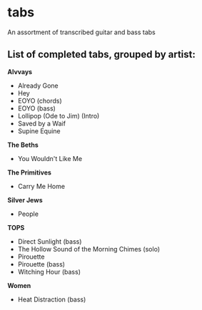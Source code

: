 # tabs
An assortment of transcribed guitar and bass tabs
## List of completed tabs, grouped by artist:
**Alvvays**
- Already Gone
- Hey
- EOYO (chords)
- EOYO (bass)
- Lollipop (Ode to Jim) (Intro)
- Saved by a Waif
- Supine Equine

**The Beths**
- You Wouldn't Like Me

**The Primitives**
- Carry Me Home

**Silver Jews**
- People

**TOPS**
- Direct Sunlight (bass)
- The Hollow Sound of the Morning Chimes (solo)
- Pirouette
- Pirouette (bass)
- Witching Hour (bass)

**Women**
- Heat Distraction (bass)
